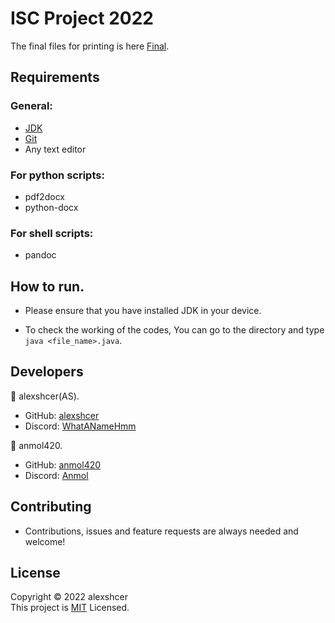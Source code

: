 # ISC Project 2022

The final files for printing is here [Final](https://github.com/alexshcer/ISC-Project/tree/main/Final).

<h2>Requirements</h2>

<h3>General:<br></h3>

- [JDK](https://www.java.com/en/download/) <br>
- [Git](https://git-scm.com/downloads) <br>
- Any text editor

<h3>For python scripts:<br></h3>

- pdf2docx
- python-docx

<h3>For shell scripts:<br></h3>

- pandoc

<h2>How to run.</h2>

- Please ensure that you have installed JDK in your device.

- To check the working of the codes, You can go to the directory and type `java <file_name>.java`.

<h2>Developers</h2>

🔵 alexshcer(AS).
- GitHub: [alexshcer](https://www.github.com/alexshcer)
- Discord: [WhatANameHmm](https://www.discord.com/users/827559876603412591)

🔵 anmol420.
- GitHub: [anmol420](https://www.github.com/anmol420)
- Discord: [Anmol](https://www.discord.com/users/875986400649052191)


<h2>Contributing</h2>

- Contributions, issues and feature requests are always needed and welcome!

<h2>License</h2>

Copyright © 2022 alexshcer<br>
This project is [MIT](https://en.wikipedia.org/wiki/MIT_License) Licensed.
